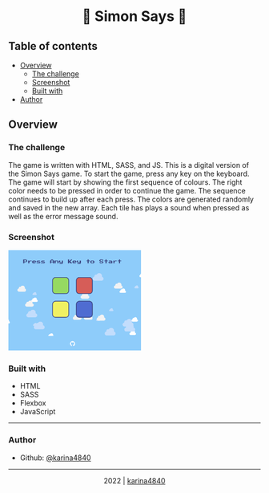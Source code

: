 # <div align="center"> 🔴 Simon Says 🔵</div>

## Table of contents

- [Overview](#overview)
  - [The challenge](#the-challenge)
  - [Screenshot](#screenshot)
  - [Built with](#built-with)
- [Author](#author)

## Overview
### The challenge

The game is written with HTML, SASS, and JS. This is a digital version of the Simon Says game. 
To start the game, press any key on the keyboard. The game will start by showing the first sequence of colours. 
The right color needs to be pressed in order to continue the game. 
The sequence continues to build up after each press. The colors are generated randomly and saved in the new array. 
Each tile has plays a sound when pressed as well as the error message sound.
                                                          
### Screenshot

<img src="https://github.com/karina4840/java-mini-apps/blob/main/img/simonSays.png?raw=true" height=200> 

### Built with
- HTML																																															
- SASS
- Flexbox
- JavaScript

***

###  Author
- Github: [@karina4840](https://github.com/karina4840)

---

<div align="center">
    2022 | <a href="https://github.com/karina4840"> karina4840 </a>
</div>
